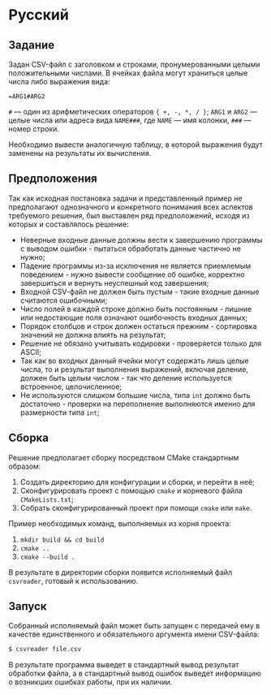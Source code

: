 
# Русский
## Задание
Задан CSV-файл с заголовком и строками, пронумерованными целыми положительными числами.
В ячейках файла могут храниться целые числа либо выражения вида:
```
=ARG1#ARG2
```
`#` — один из арифметических операторов `{ +, -, *, / }`; `ARG1` и `ARG2` — целые числа или адреса вида `NAME###`, где `NAME` — имя колонки, `###` — номер строки.

Необходимо вывести аналогичную таблицу, в которой выражения будут заменены на результаты их вычисления.

## Предположения
Так как исходная постановка задачи и представленный пример не предполагают однозначного и конкретного понимания всех аспектов требуемого решения, был выставлен ряд предположений, исходя из которых и составлялось решение:
- Неверные входные данные должны вести к завершению программы с выводом ошибки - пытаться обработать данные частично не нужно;
- Падение программы из-за исключения не является приемлемым поведением - нужно вывести сообщение об ошибке, корректно завершиться и вернуть неуспешный код завершения;
- Входной CSV-файл не должен быть пустым - такие входные данные считаются ошибочными;
- Число полей в каждой строке должно быть постоянным - лишние или недостающие поля означают ошибочность входных данных;
- Порядок столбцов и строк должен остаться прежним - сортировка значений не должна влиять на результат;
- Решение не обязано учитывать кодировки - проверяется только для ASCII;
- Так как во входных данный ячейки могут содержать лишь целые числа, то и результат выполнения выражений, включая деление, должен быть целым числом - так что деление используется встроенное, целочисленное;
- Не используются слишком большие числа, типа `int` должно быть достаточно - проверки на переполнение выполняются именно для размерности типа `int`;

## Сборка
Решение предполагает сборку посредством CMake стандартным образом:
1. Создать директорию для конфигурации и сборки, и перейти в неё;
2. Сконфигурировать проект с помощью `cmake` и корневого файла `CMakeLists.txt`;
3. Собрать сконфигурированный проект при помощи `cmake` или `make`.

Пример необходимых команд, выполняемых из корня проекта:
1. `mkdir build && cd build`
2. `cmake ..`
3. `cmake --build .`

В результате в директории сборки появится исполняемый файл `csvreader`, готовый к использованию.

## Запуск
Собранный исполняемый файл может быть запущен с передачей ему в качестве единственного и обязательного аргумента имени CSV-файла:
```sh
$ csvreader file.csv
```
В результате программа выведет в стандартный вывод результат обработки файла, а в стандартный вывод ошибок выведет информацию о возникших ошибках работы, при их наличии.

